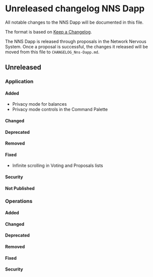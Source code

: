 # Unreleased changelog NNS Dapp

All notable changes to the NNS Dapp will be documented in this file.

The format is based on [Keep a Changelog](https://keepachangelog.com/en/1.0.0/).

The NNS Dapp is released through proposals in the Network Nervous System. Once a
proposal is successful, the changes it released will be moved from this file to
`CHANGELOG_Nns-Dapp.md`.

## Unreleased

### Application

#### Added

- Privacy mode for balances
- Privacy mode controls in the Command Palette

#### Changed

#### Deprecated

#### Removed

#### Fixed

- Infinite scrolling in Voting and Proposals lists

#### Security

#### Not Published

### Operations

#### Added

#### Changed

#### Deprecated

#### Removed

#### Fixed

#### Security
